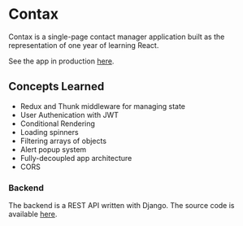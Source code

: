 # Contax

Contax is a single-page contact manager application built as the representation of one year of learning React. 

See the app in production [here](https://contaxapp.netlify.app/).

## Concepts Learned

- Redux and Thunk middleware for managing state
- User Authenication with JWT
- Conditional Rendering
- Loading spinners
- Filtering arrays of objects
- Alert popup system
- Fully-decoupled app architecture
- CORS

### Backend

The backend is a REST API written with Django. The source code is available [here](https://github.com/perennialAutodidact/contax_backend).



